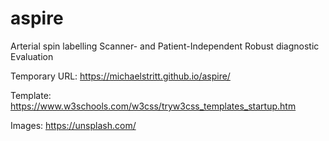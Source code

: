 # aspire
Arterial spin labelling Scanner- and Patient-Independent Robust diagnostic Evaluation

Temporary URL: https://michaelstritt.github.io/aspire/

Template: https://www.w3schools.com/w3css/tryw3css_templates_startup.htm

Images: https://unsplash.com/
